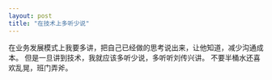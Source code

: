 ```yaml
---
layout: post
title: "在技术上多听少说"
---
```


在业务发展模式上我要多讲，把自己已经做的思考说出来，让他知道，减少沟通成本。
但是一旦讲到技术，我就应该多听少说，多听听刘传兴讲。
不要半桶水还喜欢乱晃，班门弄斧。